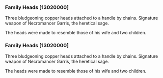 ### Family Heads [13020000]

Three bludgeoning copper heads attached to a handle by chains. Signature weapon of Necromancer Garris, the heretical sage.

The heads were made to resemble those of his wife and two children.### Family Heads [13020000]

Three bludgeoning copper heads attached to a handle by chains. Signature weapon of Necromancer Garris, the heretical sage.

The heads were made to resemble those of his wife and two children.